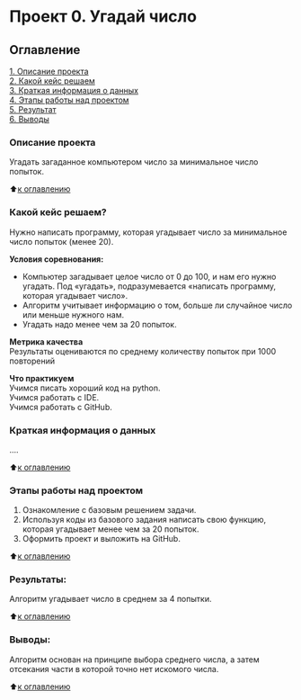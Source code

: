 # Проект 0. Угадай число

## Оглавление
[1. Описание проекта](https://github.com/keiravartegven/sf_ds/tree/main/project_0/README_.md#Описание-проекта)  
[2. Какой кейс решаем](https://github.com/keiravartegven/sf_ds/tree/main/project_0/README_.md#Какой-кейс-решаем)  
[3. Краткая информация о данных](https://github.com/keiravartegven/sf_ds/tree/main/project_0/README_.md#Краткая-информация-о-данных)  
[4. Этапы работы над проектом](https://github.com/keiravartegven/sf_ds/tree/main/project_0/README_.md#Этапы-работы-над-проектом)  
[5. Результат](https://github.com/keiravartegven/sf_ds/tree/main/project_0/README_.md#Результат)    
[6. Выводы](https://github.com/keiravartegven/sf_ds/tree/main/project_0/README_.md#Выводы) 

### Описание проекта
Угадать загаданное компьютером число за минимальное число попыток.

:arrow_up:[к оглавлению](https://github.com/keiravartegven/sf_ds/tree/main/project_0/README_.md#Оглавление)

### Какой кейс решаем?    
Нужно написать программу, которая угадывает число за минимальное число попыток (менее 20).

**Условия соревнования:**  
- Компьютер загадывает целое число от 0 до 100, и нам его нужно угадать. Под «угадать», подразумевается «написать программу, которая угадывает число».
- Алгоритм учитывает информацию о том, больше ли случайное число или меньше нужного нам.
- Угадать надо менее чем за 20 попыток.

**Метрика качества**     
Результаты оцениваются по среднему количеству попыток при 1000 повторений

**Что практикуем**     
Учимся писать хороший код на python.  
Учимся работать с IDE.  
Учимся работать с GitHub.

### Краткая информация о данных
....
  
:arrow_up:[к оглавлению](https://github.com/keiravartegven/sf_ds/tree/main/project_0/README_.md#Оглавление)


### Этапы работы над проектом  
1. Ознакомление с базовым решением задачи.
2. Используя коды из базового задания написать свою функцию, которая угадывает менее чем за 20 попыток.
3. Оформить проект и выложить на GitHub.

:arrow_up:[к оглавлению](https://github.com/keiravartegven/sf_ds/tree/main/project_0/README_.md#Оглавление)


### Результаты:  
Алгоритм угадывает число в среднем за 4 попытки.

:arrow_up:[к оглавлению](https://github.com/keiravartegven/sf_ds/tree/main/project_0/README_.md#Оглавление)


### Выводы:  
Алгоритм основан на принципе выбора среднего числа, а затем отсекания части в которой точно нет искомого числа.

:arrow_up:[к оглавлению](https://github.com/keiravartegven/sf_ds/tree/main/project_0/README_.md#Оглавление)